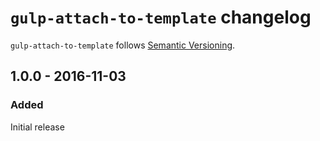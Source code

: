 # `gulp-attach-to-template` changelog

`gulp-attach-to-template` follows [Semantic Versioning][1].

## 1.0.0 - 2016-11-03

### Added

Initial release

 [1]: http://semver.org/
